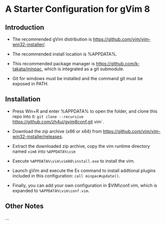 
# A Starter Configuration for gVim 8

## Introduction

- The recommended gVim distribution is https://github.com/vim/vim-win32-installer/.  

- The recommended install location is %APPDATA%. 

- This recommended package manager is https://github.com/k-takata/minpac, which is integrated as a git submodule.

- Git for windows must be installed and the command git must be exposed in PATH.

## Installation

- Press Win+R and enter %APPDATA% to open the folder, and clone this repo into it: `git clone --recursive `https://github.com/zh4ui/gvim8conf.git vim`.

- Download the zip archive (x86 or x64) from https://github.com/vim/vim-win32-installer/releases.

- Extract the downloaded zip archive, copy the vim runtime directory named `vim8` into `%APPDATA%\vim`

- Execute `%APPDATA%\vim\vim80\install.exe` to install the vim.

- Launch gVim and execute the Ex command to install addtional plugins included in this configuration: `call minpac#update()`.

- Finally, you can add your own configuration in $VIM\conf.vim, which is expanded to `%APPDATA%\vim\conf.vim`.

## Other Notes

...
